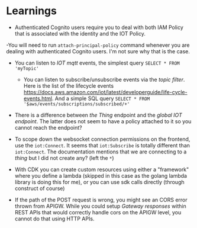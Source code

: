 # Learnings

- Authenticated Cognito users require you to deal with both IAM Policy that is
  associated with the identity and the IOT Policy.

-You will need to run `attach-principal-policy` command whenever you are dealing with authenticated Cognito users. I'm not sure why that is the case.

- You can listen to _IOT mqtt_ events, the simplest query `SELECT * FROM 'myTopic'`

  - You can listen to subscribe/unsubscribe events via the _topic filter_.
    Here is the list of the lifecycle events https://docs.aws.amazon.com/iot/latest/developerguide/life-cycle-events.html.
    And a simple SQL query `SELECT * FROM '$aws/events/subscriptions/subscribed/+'`

- There is a difference between _the Thing_ endpoint and the _global IOT endpoint_.
  The latter does not seem to have a policy attached to it so you cannot reach the endpoint?

- To scope down the websocket connection permissions on the frontend, use the `iot:Connect`.
  It seems that `iot:Subscribe` is totally different than `iot:Connect`. The documentation mentions that we are connecting to a _thing_ but I did not create any? (left the `*`)

- With CDK you can create custom resources using either a "framework" where you define a lambda (skipped in this case as the golang lambda library is doing this for me), or you can use sdk calls directly (through construct of course)

- If the path of the POST request is wrong, you might see an CORS error thrown from APIGW.
  While you could setup _Gateway responses_ within REST APIs that would correctly handle cors on the APIGW level, you cannot do that using HTTP APIs.
